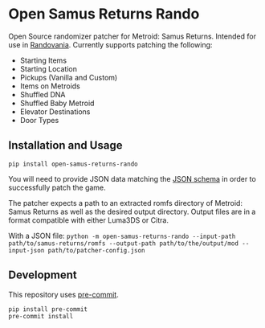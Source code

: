 # Open Samus Returns Rando
Open Source randomizer patcher for Metroid: Samus Returns. Intended for use in [Randovania](https://github.com/randovania).
Currently supports patching the following:
- Starting Items
- Starting Location
- Pickups (Vanilla and Custom)
- Items on Metroids
- Shuffled DNA
- Shuffled Baby Metroid
- Elevator Destinations
- Door Types

## Installation and Usage
`pip install open-samus-returns-rando`

You will need to provide JSON data matching the [JSON schema](https://github.com/randovania/open-samus-returns-rando/blob/main/src/open_samus_returns_rando/files/schema.json) in order to successfully patch the game.

The patcher expects a path to an extracted romfs directory of Metroid: Samus Returns as well as the desired output directory. Output files are in a format compatible with either Luma3DS or Citra.

With a JSON file:
`python -m open-samus-returns-rando --input-path path/to/samus-returns/romfs --output-path path/to/the/output/mod --input-json path/to/patcher-config.json`

## Development
This repository uses [pre-commit](https://pre-commit.com/). 
```
pip install pre-commit
pre-commit install
```
